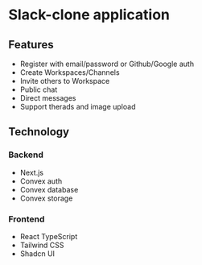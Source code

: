 # Slack-clone application

## Features
- Register with email/password or Github/Google auth
- Create Workspaces/Channels
- Invite others to Workspace
- Public chat
- Direct messages
- Support therads and image upload

## Technology

### Backend

- Next.js
- Convex auth
- Convex database
- Convex storage

### Frontend

- React TypeScript
- Tailwind CSS
- Shadcn UI
